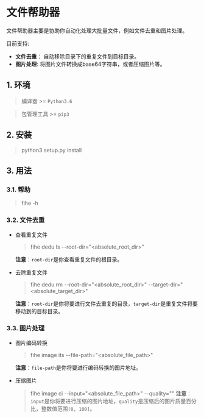 # 文件帮助器
文件帮助器主要是协助你自动化处理大批量文件，例如文件去重和图片处理。

目前支持: 

- **文件去重**： 自动移除目录下的重复文件到目标目录。
- **图片处理**: 将图片文件转换成base64字符串，或者压缩图片等。

## 1. 环境
> 编译器 >= `Python3.6`

> 包管理工具 >= `pip3`

## 2. 安装
> python3 setup.py install

## 3. 用法
### 3.1. 帮助
> fihe -h

### 3.2. 文件去重
- 查看重复文件

    > fihe dedu ls --root-dir="<absolute_root_dir>"
    
    **注意**：`root-dir`是你查看重复文件的根目录。

- 去除重复文件
    
    > fihe dedu rm --root-dir="<absolute_root_dir>" --target-dir="<absolute_target_dir>"
    
    **注意**：`root-dir`是你将要进行文件去重复的目录，`target-dir`是重复文件将要移动到的目标目录。

### 3.3. 图片处理
- 图片编码转换

    > fihe image its --file-path="<absolute_file_path>"

    **注意**：`file-path`是你将要进行编码转换的图片地址。

- 压缩图片

    > fihe image ci --input="<absolute_file_path>" --quality="<quality>"
    **注意**：`input`是你将要进行压缩的图片地址，`quality`是压缩后的图片质量百分比，整数值范围`(0, 100]`。